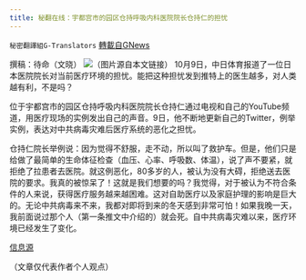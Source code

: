 ```yaml
---
title: 秘翻在线：宇都宫市的园区仓持呼吸内科医院院长仓持仁的担忧
---
```

`秘密翻譯組G-Translators` [轉載自GNews](https://gnews.org/zh-hans/1585073/)

撰稿：待命（文晓）
![](https://assets.gnews.org/wp-content/uploads/2021/10/画像1-6.png)（图片源自本文链接）
10月9日，中日体育报道了一位日本医院院长对当前医疗环境的担忧。能把这种担忧发到推特上的医生越多，对人类越有利，不是吗？

位于宇都宫市的园区仓持呼吸内科医院院长仓持仁通过电视和自己的YouTube频道，用医疗现场的实例发出自己的声音。9日，他不断地更新自己的Twitter，例举实例，表达对中共病毒灾难后医疗系统的恶化之担忧。

仓持仁院长举例说：因为觉得不舒服，走不动，所以叫了救护车。但是，他们只是给做了最简单的生命体征检查（血压、心率、呼吸数、体温），说了声不要紧，就拒绝了拉患者去医院。就这例恶化，80多岁的人，被认为没有大碍，拒绝送去医院的要求。我真的被惊呆了！这就是我们想要的吗？我觉得，对于被认为不符合条件的人来说，获得医疗服务越来越困难。这对自助医疗以及家庭护理的影响是巨大的。无论中共病毒来不来，我都对即将到来的冬天感到非常可怕！如果我晚一天，我前面说过那个人（第一条推文中介绍的）就会死。自中共病毒灾难以来，医疗环境已经发生了变化。

[信息源](https://news.yahoo.co.jp/articles/88284eb34d98f6aced5d446ef4f20ede58c7e1c4)

（文章仅代表作者个人观点）
